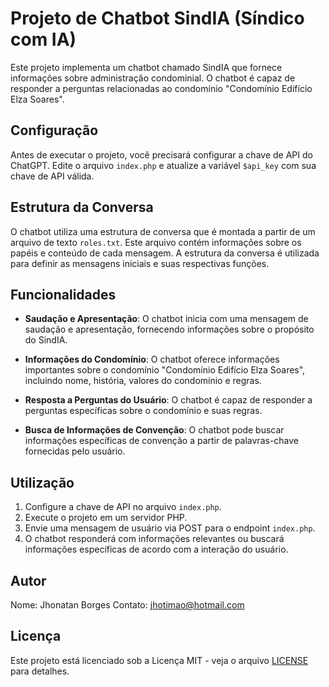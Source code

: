 # Projeto de Chatbot SindIA (Síndico com IA)

Este projeto implementa um chatbot chamado SindIA que fornece informações sobre administração condominial. O chatbot é capaz de responder a perguntas relacionadas ao condomínio "Condomínio Edifício Elza Soares".

## Configuração

Antes de executar o projeto, você precisará configurar a chave de API do ChatGPT. Edite o arquivo `index.php` e atualize a variável `$api_key` com sua chave de API válida.

## Estrutura da Conversa

O chatbot utiliza uma estrutura de conversa que é montada a partir de um arquivo de texto `roles.txt`. Este arquivo contém informações sobre os papéis e conteúdo de cada mensagem. A estrutura da conversa é utilizada para definir as mensagens iniciais e suas respectivas funções.

## Funcionalidades

- **Saudação e Apresentação**: O chatbot inicia com uma mensagem de saudação e apresentação, fornecendo informações sobre o propósito do SindIA.

- **Informações do Condomínio**: O chatbot oferece informações importantes sobre o condomínio "Condomínio Edifício Elza Soares", incluindo nome, história, valores do condomínio e regras.

- **Resposta a Perguntas do Usuário**: O chatbot é capaz de responder a perguntas específicas sobre o condomínio e suas regras.

- **Busca de Informações de Convenção**: O chatbot pode buscar informações específicas de convenção a partir de palavras-chave fornecidas pelo usuário.

## Utilização

1. Configure a chave de API no arquivo `index.php`.
2. Execute o projeto em um servidor PHP.
3. Envie uma mensagem de usuário via POST para o endpoint `index.php`.
4. O chatbot responderá com informações relevantes ou buscará informações específicas de acordo com a interação do usuário.

## Autor

Nome: Jhonatan Borges
Contato: jhotimao@hotmail.com

## Licença

Este projeto está licenciado sob a Licença MIT - veja o arquivo [LICENSE](LICENSE) para detalhes.
